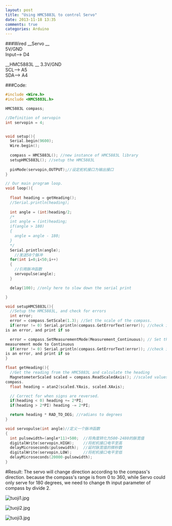 ```yaml
---
layout: post
title: "Using HMC5883L to control Servo"
date: 2013-11-18 13:35
comments: true
categories: Arduino 
---
```

###Wired
__Servo   __     
5V/GND      
Input--> D4     

__HMC5883L     __
3.3V/GND     
SCL--> A5     
SDA--> A4    

###Code:

``` c mywire.ino
#include <Wire.h>
#include <HMC5883L.h>

HMC5883L compass;

//Definition of servopin
int servopin = 4; 


void setup(){
  Serial.begin(9600);
  Wire.begin();
  
  compass = HMC5883L(); //new instance of HMC5883L library
  setupHMC5883L(); //setup the HMC5883L
  
  pinMode(servopin,OUTPUT);//设定舵机接口为输出接口
}

// Our main program loop.
void loop(){
  
  float heading = getHeading();
  //Serial.println(heading);
  
  int angle = (int)heading/2;
  /*
  int angle = (int)heading;
  if(angle > 180)
  {
    angle = angle - 180;
  }
  */
  Serial.println(angle);
    //发送50个脉冲
  for(int i=0;i<50;i++)
  {
    //引用脉冲函数
    servopulse(angle);
  }

  delay(100); //only here to slow down the serial print

}

void setupHMC5883L(){
  //Setup the HMC5883L, and check for errors
  int error;  
  error = compass.SetScale(1.3); //Set the scale of the compass.
  if(error != 0) Serial.println(compass.GetErrorText(error)); //check if there
is an error, and print if so

  error = compass.SetMeasurementMode(Measurement_Continuous); // Set the
measurement mode to Continuous
  if(error != 0) Serial.println(compass.GetErrorText(error)); //check if there
is an error, and print if so
}

float getHeading(){
  //Get the reading from the HMC5883L and calculate the heading
  MagnetometerScaled scaled = compass.ReadScaledAxis(); //scaled values from
compass.
  float heading = atan2(scaled.YAxis, scaled.XAxis);

  // Correct for when signs are reversed.
  if(heading < 0) heading += 2*PI;
  if(heading > 2*PI) heading -= 2*PI;

  return heading * RAD_TO_DEG; //radians to degrees
}

void servopulse(int angle)//定义一个脉冲函数
{
  int pulsewidth=(angle*11)+500;  //将角度转化为500-2480的脉宽值
  digitalWrite(servopin,HIGH);    //将舵机接口电平至高
  delayMicroseconds(pulsewidth);  //延时脉宽值的微秒数
  digitalWrite(servopin,LOW);     //将舵机接口电平至低
  delayMicroseconds(20000-pulsewidth);
}

```
#Result:
The servo will change direction according to the compass's direction. because the compass's range is from 0 to 360, while Servo could only serve for 180 degrees, we need to change th input parameter of compass by divide 2.     

![tuoji1.jpg](/images/tuoji1.jpg)


![tuoji2.jpg](/images/tuoji2.jpg)  


![tuoji3.jpg](/images/tuoji3.jpg)
